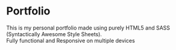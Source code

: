 # Portfolio
This is my personal portfolio made using purely HTML5 and SASS (Syntactically Awesome Style Sheets).<br> Fully functional and Responsive on multiple devices
